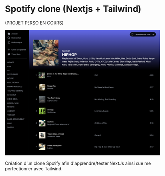 # Spotify clone (Nextjs + Tailwind)

(PROJET PERSO EN COURS)

![Screenshot](screenshot.png)

Création d'un clone Spotify afin d'apprendre/tester NextJs ainsi que me perfectionner avec Tailwind.

